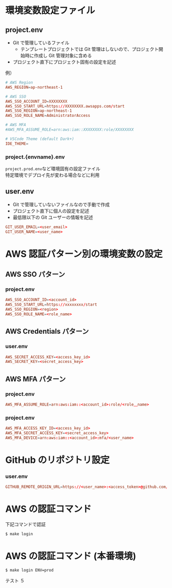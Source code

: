 # 環境変数設定ファイル

## project.env

- Git で管理しているファイル
  - テンプレートプロジェクトでは Git 管理はしないので、プロジェクト開始時に作成し Git 管理対象に含める
- プロジェクト直下にプロジェクト固有の設定を記述

例）

```toml
# AWS Region
AWS_REGION=ap-northeast-1

# AWS SSO
AWS_SSO_ACCOUNT_ID=XXXXXXXX
AWS_SSO_START_URL=https://XXXXXXXX.awsapps.com/start
AWS_SSO_REGION=ap-northeast-1
AWS_SSO_ROLE_NAME=AdministratorAccess

# AWS MFA
#AWS_MFA_ASSUME_ROLE=arn:aws:iam::XXXXXXXX:role/XXXXXXXX

# VSCode Theme (default Dark+)
IDE_THEME=
```

### project.{envname}.env

`project.prod.env`など環境固有の設定ファイル  
特定環境でデプロイ先が変わる場合などに利用

## user.env

- Git で管理していないファイルなので手動で作成
- プロジェクト直下に個人の設定を記述
- 最低限以下の Git ユーザーの情報を記述

```toml
GIT_USER_EMAIL=<user_email>
GIT_USER_NAME=<user_name>
```

# AWS 認証パターン別の環境変数の設定

## AWS SSO パターン

### project.env

```toml
AWS_SSO_ACCOUNT_ID=<account_id>
AWS_SSO_START_URL=https://xxxxxxxx/start
AWS_SSO_REGION=<region>
AWS_SSO_ROLE_NAME=<role_name>
```

## AWS Credentials パターン

### user.env

```toml
AWS_SECRET_ACCESS_KEY=<access_key_id>
AWS_SECRET_KEY=<secret_access_key>
```

## AWS MFA パターン

### project.env

```toml
AWS_MFA_ASSUME_ROLE=arn:aws:iam::<account_id>:role/<role＿name>
```

### project.env

```toml
AWS_MFA_ACCESS_KEY_ID=<access_key_id>
AWS_MFA_SECRET_ACCESS_KEY=<secret_access_key>
AWS_MFA_DEVICE=arn:aws:iam::<account_id>:mfa/<user_name>
```

# GitHub のリポジトリ設定

### user.env

```toml
GITHUB_REMOTE_ORIGIN_URL=https://<user_name>:<access_token>@github.com/<organization_name>/<repository_name>.git
```

# AWS の認証コマンド

下記コマンドで認証

```bash
$ make login
```

# AWS の認証コマンド (本番環境)

```bash
$ make login ENV=prod
```

テスト ５
